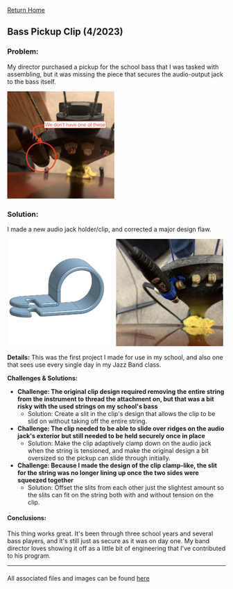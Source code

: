 [Return Home](../../README.md)

## Bass Pickup Clip (4/2023)

### Problem:
My director purchased a pickup for the school bass that I was tasked with assembling, but it was missing the piece that secures the audio-output jack to the bass itself.

<img src="picture1.jpeg" width="49%"> 

### Solution:
I made a new audio jack holder/clip, and corrected a major design flaw.

<img src="picture2.jpg" width="49%"> <img src="picture3.jpeg" width="49%"> 

**Details:**
This was the first project I made for use in my school, and also one that sees use every single day in my Jazz Band class. 

**Challenges & Solutions:**
- **Challenge: The original clip design required removing the entire string from the instrument to thread the attachment on, but that was a bit risky with the used strings on my school's bass** 
    - Solution: Create a slit in the clip's design that allows the clip to be slid on without taking off the entire string. 
- **Challenge: The clip needed to be able to slide over ridges on the audio jack's exterior but still needed to be held securely once in place**
    - Solution: Make the clip adaptively clamp down on the audio jack when the string is tensioned, and make the original design a bit oversized so the pickup can slide through initially.
- **Challenge: Because I made the design of the clip clamp-like, the slit for the string was no longer lining up once the two sides were squeezed together** 
    - Solution: Offset the slits from each other just the slightest amount so the slits can fit on the string both with and without tension on the clip.

#### Conclusions:
This thing works great. It's been through three school years and several bass players, and it's still just as secure as it was on day one. My band director loves showing it off as a little bit of engineering that I've contributed to his program.

---
####
All associated files and images can be found [here](./)